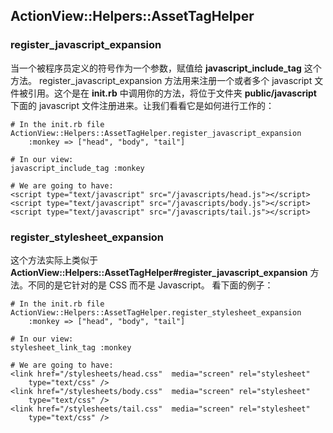 ## ActionView::Helpers::AssetTagHelper

### register\_javascript\_expansion

当一个被程序员定义的符号作为一个参数，赋值给 **javascript\_include\_tag** 这个方法。 register_javascript_expansion 方法用来注册一个或者多个 javascript 文件被引用。这个是在 **init.rb** 中调用你的方法，将位于文件夹 **public/javascript** 下面的 javascript 文件注册进来。让我们看看它是如何进行工作的：

	# In the init.rb file
	ActionView::Helpers::AssetTagHelper.register_javascript_expansion 
		:monkey => ["head", "body", "tail"] 

	# In our view:
	javascript_include_tag :monkey

	# We are going to have:
	<script type="text/javascript" src="/javascripts/head.js"></script>
	<script type="text/javascript" src="/javascripts/body.js"></script>
	<script type="text/javascript" src="/javascripts/tail.js"></script>


### register\_stylesheet\_expansion

这个方法实际上类似于 **ActionView::Helpers::AssetTagHelper#register\_javascript\_expansion** 方法。不同的是它针对的是 CSS 而不是 Javascript。 看下面的例子：

	# In the init.rb file
	ActionView::Helpers::AssetTagHelper.register_stylesheet_expansion 
		:monkey => ["head", "body", "tail"] 

	# In our view:
	stylesheet_link_tag :monkey

	# We are going to have:
	<link href="/stylesheets/head.css"  media="screen" rel="stylesheet" 
		type="text/css" />
	<link href="/stylesheets/body.css"  media="screen" rel="stylesheet" 
		type="text/css" />
	<link href="/stylesheets/tail.css"  media="screen" rel="stylesheet" 
		type="text/css" />